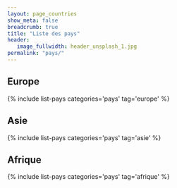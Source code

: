 ```yaml
---
layout: page_countries
show_meta: false
breadcrumb: true
title: "Liste des pays"
header:
   image_fullwidth: header_unsplash_1.jpg
permalink: "pays/"
---
```


## Europe

{% include list-pays categories='pays' tag='europe' %}

## Asie

{% include list-pays categories='pays' tag='asie' %}

## Afrique

{% include list-pays categories='pays' tag='afrique' %}
